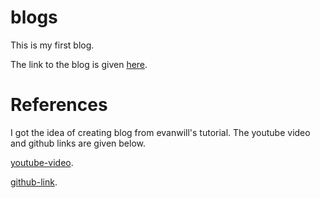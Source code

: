 # blogs
This is my first blog.

The link to the blog is given [here](https://bhishanpdl.github.io/blogs/).

# References

I got the idea of creating blog from evanwill's tutorial.
The youtube video and github links are given below.

[youtube-video](https://www.youtube.com/watch?v=SWVjQsvQocA).

[github-link](https://github.com/evanwill/newblog).
